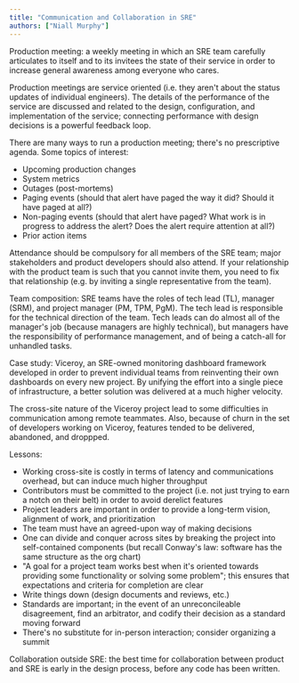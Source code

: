 ```yaml
---
title: "Communication and Collaboration in SRE"
authors: ["Niall Murphy"]
---
```


Production meeting: a weekly meeting in which an SRE team carefully articulates to itself and to its invitees the state of their service in order to increase general awareness among everyone who cares.

Production meetings are service oriented (i.e. they aren't about the status updates of individual engineers). The details of the performance of the service are discussed and related to the design, configuration, and implementation of the service; connecting performance with design decisions is a powerful feedback loop.

There are many ways to run a production meeting; there's no prescriptive agenda. Some topics of interest:
- Upcoming production changes
- System metrics
- Outages (post-mortems)
- Paging events (should that alert have paged the way it did? Should it have paged at all?)
- Non-paging events (should that alert have paged? What work is in progress to address the alert? Does the alert require attention at all?)
- Prior action items

Attendance should be compulsory for all members of the SRE team; major stakeholders and product developers should also attend. If your relationship with the product team is such that you cannot invite them, you need to fix that relationship (e.g. by inviting a single representative from the team).

Team composition: SRE teams have the roles of tech lead (TL), manager (SRM), and project manager (PM, TPM, PgM). The tech lead is responsible for the technical direction of the team. Tech leads can do almost all of the manager's job (because managers are highly technical), but managers have the responsibility of performance management, and of being a catch-all for unhandled tasks.

Case study: Viceroy, an SRE-owned monitoring dashboard framework developed in order to prevent individual teams from reinventing their own dashboards on every new project. By unifying the effort into a single piece of infrastructure, a better solution was delivered at a much higher velocity.

The cross-site nature of the Viceroy project lead to some difficulties in communication among remote teammates. Also, because of churn in the set of developers working on Viceroy, features tended to be delivered, abandoned, and droppped.

Lessons:
- Working cross-site is costly in terms of latency and communications overhead, but can induce much higher throughput
- Contributors must be committed to the project (i.e. not just trying to earn a notch on their belt) in order to avoid derelict features
- Project leaders are important in order to provide a long-term vision, alignment of work, and prioritization
- The team must have an agreed-upon way of making decisions
- One can divide and conquer across sites by breaking the project into self-contained components (but recall Conway's law: software has the same structure as the org chart)
- "A goal for a project team works best when it's oriented towards providing some functionality or solving some problem"; this ensures that expectations and criteria for completion are clear
- Write things down (design documents and reviews, etc.)
- Standards are important; in the event of an unreconcileable disagreement, find an arbitrator, and codify their decision as a standard moving forward
- There's no substitute for in-person interaction; consider organizing a summit

Collaboration outside SRE: the best time for collaboration between product and SRE is early in the design process, before any code has been written.

